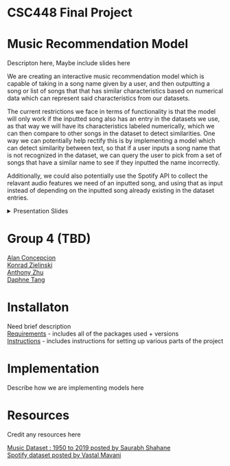 # CSC448 Final Project
# Music Recommendation Model
Descripton here, Maybe include slides here

We are creating an interactive music recommendation model which is capable of taking in a song name given by a user, and then outputting a song or list of songs that that has similar characteristics based on numerical data which can represent said characteristics from our datasets. 

The current restrictions we face in terms of functionality is that the model will only work if the inputted song also has an entry in the datasets we use, as that way we will have its characteristics labeled numerically, which we can then compare to other songs in the dataset to detect similarities. One way we can potentially help rectify this is by implementing a model which can detect similarity between text, so that if a user inputs a song name that is not recognized in the dataset, we can query the user to pick from a set of songs that have a similar name to see if they inputted the name incorrectly.

Additionally, we could also potentially use the Spotify API to collect the relavant audio features we need of an inputted song, and using that as input instead of depending on the inputted song already existing in the dataset entries.

<p align="center">
    <details>
        <summary>Presentation Slides</summary>
        <img src="https://github.com/alanc224/CSC448FinalProject/blob/main/Documents/Presentation_Images/1.jpg"/>
        <img src="https://github.com/alanc224/CSC448FinalProject/blob/main/Documents/Presentation_Images/2.jpg"/>
        <img src="https://github.com/alanc224/CSC448FinalProject/blob/main/Documents/Presentation_Images/3.jpg"/>
        <img src="https://github.com/alanc224/CSC448FinalProject/blob/main/Documents/Presentation_Images/4.jpg"/>
        <img src="https://github.com/alanc224/CSC448FinalProject/blob/main/Documents/Presentation_Images/5.jpg"/>
        <img src="https://github.com/alanc224/CSC448FinalProject/blob/main/Documents/Presentation_Images/6.jpg"/>
        <img src="https://github.com/alanc224/CSC448FinalProject/blob/main/Documents/Presentation_Images/7.jpg"/>
        <img src="https://github.com/alanc224/CSC448FinalProject/blob/main/Documents/Presentation_Images/8.jpg"/>
    </details>
</p>

# Group 4 (TBD)
[Alan Concepcion](./Code/Alan_Concepcion/)  
[Konrad Zielinski](./Code/Konrad_Zielinski/)  
[Anthony Zhu](./Code/Anthony_Zhu/)  
[Daphne Tang](./Code/Daphne_Tang/)  
# Installaton
Need brief description  
[Requirements](requirements.txt) - includes all of the packages used + versions  
[Instructions](instructions.txt) - includes instructions for setting up various parts of the project
# Implementation
Describe how we are implementing models here
# Resources 
Credit any resources here

[Music Dataset : 1950 to 2019 posted by Saurabh Shahane](https://www.kaggle.com/datasets/saurabhshahane/music-dataset-1950-to-2019)  
[Spotify dataset posted by Vastal Mavani](https://www.kaggle.com/datasets/vatsalmavani/spotify-dataset/data)



